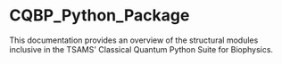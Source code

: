 # CQBP_Python_Package
This documentation provides an overview of the structural modules inclusive in the TSAMS' Classical Quantum Python Suite for Biophysics.
